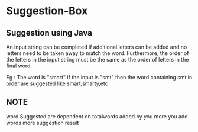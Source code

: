 # Suggestion-Box
## Suggestion using Java
An input string can be completed if additional letters can be added and no letters need to be taken away to match the word. Furthermore, the order of the letters in the input string must be the same as the order of letters in the final word.

Eg : The word is "smart" if the input is "smt" then the word containing smt in order are suggested like smart,smarty,etc

## NOTE
word Suggested are dependent on totalwords added by you more you add words more suggestion result
